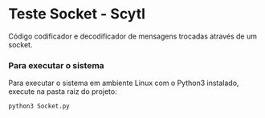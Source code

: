 # Teste Socket - Scytl

Código codificador e decodificador de mensagens trocadas através de um socket.

### Para executar o sistema

Para executar o sistema em ambiente Linux com o Python3 instalado, execute na pasta raiz do projeto:

```bash
python3 Socket.py
```
